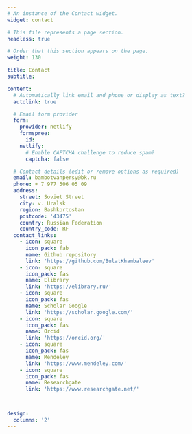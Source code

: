 ```yaml
---
# An instance of the Contact widget.
widget: contact

# This file represents a page section.
headless: true

# Order that this section appears on the page.
weight: 130

title: Contact
subtitle:

content:
  # Automatically link email and phone or display as text?
  autolink: true

  # Email form provider
  form:
    provider: netlify
    formspree:
      id:
    netlify:
      # Enable CAPTCHA challenge to reduce spam?
      captcha: false

  # Contact details (edit or remove options as required)
  email: bambotvanpersy@bk.ru
  phone: + 7 977 506 05 09
  address:
    street: Soviet Street
    city: v. Uralsk
    region: Bashkortostan
    postcode: '43475'
    country: Russian Federation
    country_code: RF
  contact_links:
    - icon: square
      icon_pack: fab
      name: Github repository
      link: 'https://github.com/BulatKhambaleev'
    - icon: square
      icon_pack: fas
      name: Elibrary
      link: 'https://elibrary.ru/'
    - icon: square
      icon_pack: fas
      name: Scholar Google
      link: 'https://scholar.google.com/'
    - icon: square
      icon_pack: fas
      name: Orcid
      link: 'https://orcid.org/'
    - icon: square
      icon_pack: fas
      name: Mendeley
      link: 'https://www.mendeley.com/'
    - icon: square
      icon_pack: fas
      name: Researchgate
      link: 'https://www.researchgate.net/'



design:
  columns: '2'
---
```


